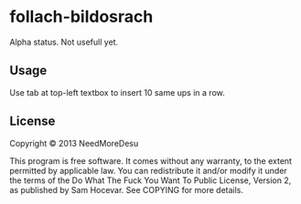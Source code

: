 # follach-bildosrach

Alpha status. Not usefull yet.

## Usage

Use tab at top-left textbox to insert 10 same ups in a row.

## License

Copyright © 2013 NeedMoreDesu

This program is free software. It comes without any warranty, to
the extent permitted by applicable law. You can redistribute it
and/or modify it under the terms of the Do What The Fuck You Want
To Public License, Version 2, as published by Sam Hocevar. See
COPYING for more details.
